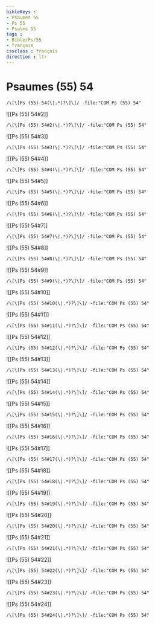 ```yaml
---
bibleKeys : 
- Psaumes 55
- Ps 55
- Psalms 55
tags : 
- Bible/Ps/55
- français
cssclass : français
direction : ltr
---
```


# Psaumes (55) 54

```query
/\[\[Ps (55) 54(\|.*)?\]\]/ -file:"COM Ps (55) 54"
```



![[Ps (55) 54#2]]

```query
/\[\[Ps (55) 54#2(\|.*)?\]\]/ -file:"COM Ps (55) 54"
```

![[Ps (55) 54#3]]

```query
/\[\[Ps (55) 54#3(\|.*)?\]\]/ -file:"COM Ps (55) 54"
```

![[Ps (55) 54#4]]

```query
/\[\[Ps (55) 54#4(\|.*)?\]\]/ -file:"COM Ps (55) 54"
```

![[Ps (55) 54#5]]

```query
/\[\[Ps (55) 54#5(\|.*)?\]\]/ -file:"COM Ps (55) 54"
```

![[Ps (55) 54#6]]

```query
/\[\[Ps (55) 54#6(\|.*)?\]\]/ -file:"COM Ps (55) 54"
```

![[Ps (55) 54#7]]

```query
/\[\[Ps (55) 54#7(\|.*)?\]\]/ -file:"COM Ps (55) 54"
```

![[Ps (55) 54#8]]

```query
/\[\[Ps (55) 54#8(\|.*)?\]\]/ -file:"COM Ps (55) 54"
```

![[Ps (55) 54#9]]

```query
/\[\[Ps (55) 54#9(\|.*)?\]\]/ -file:"COM Ps (55) 54"
```

![[Ps (55) 54#10]]

```query
/\[\[Ps (55) 54#10(\|.*)?\]\]/ -file:"COM Ps (55) 54"
```

![[Ps (55) 54#11]]

```query
/\[\[Ps (55) 54#11(\|.*)?\]\]/ -file:"COM Ps (55) 54"
```

![[Ps (55) 54#12]]

```query
/\[\[Ps (55) 54#12(\|.*)?\]\]/ -file:"COM Ps (55) 54"
```

![[Ps (55) 54#13]]

```query
/\[\[Ps (55) 54#13(\|.*)?\]\]/ -file:"COM Ps (55) 54"
```

![[Ps (55) 54#14]]

```query
/\[\[Ps (55) 54#14(\|.*)?\]\]/ -file:"COM Ps (55) 54"
```

![[Ps (55) 54#15]]

```query
/\[\[Ps (55) 54#15(\|.*)?\]\]/ -file:"COM Ps (55) 54"
```

![[Ps (55) 54#16]]

```query
/\[\[Ps (55) 54#16(\|.*)?\]\]/ -file:"COM Ps (55) 54"
```

![[Ps (55) 54#17]]

```query
/\[\[Ps (55) 54#17(\|.*)?\]\]/ -file:"COM Ps (55) 54"
```

![[Ps (55) 54#18]]

```query
/\[\[Ps (55) 54#18(\|.*)?\]\]/ -file:"COM Ps (55) 54"
```

![[Ps (55) 54#19]]

```query
/\[\[Ps (55) 54#19(\|.*)?\]\]/ -file:"COM Ps (55) 54"
```

![[Ps (55) 54#20]]

```query
/\[\[Ps (55) 54#20(\|.*)?\]\]/ -file:"COM Ps (55) 54"
```

![[Ps (55) 54#21]]

```query
/\[\[Ps (55) 54#21(\|.*)?\]\]/ -file:"COM Ps (55) 54"
```

![[Ps (55) 54#22]]

```query
/\[\[Ps (55) 54#22(\|.*)?\]\]/ -file:"COM Ps (55) 54"
```

![[Ps (55) 54#23]]

```query
/\[\[Ps (55) 54#23(\|.*)?\]\]/ -file:"COM Ps (55) 54"
```

![[Ps (55) 54#24]]

```query
/\[\[Ps (55) 54#24(\|.*)?\]\]/ -file:"COM Ps (55) 54"
```

